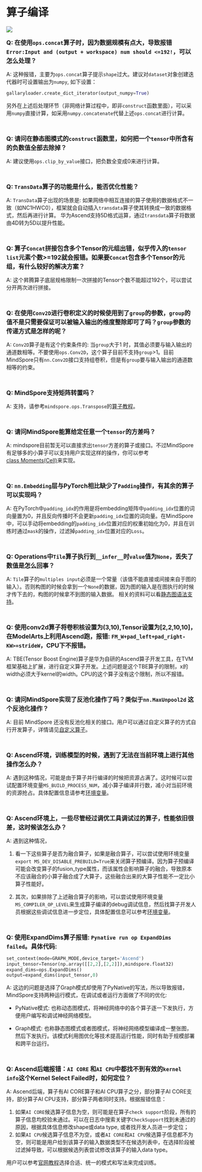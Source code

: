 # 算子编译

<a href="https://gitee.com/mindspore/docs/blob/r1.8/docs/mindspore/source_zh_cn/faq/operators_compile.md" target="_blank"><img src="https://mindspore-website.obs.cn-north-4.myhuaweicloud.com/website-images/r1.8/resource/_static/logo_source.png"></a>

<font size=3>**Q: 在使用`ops.concat`算子时，因为数据规模有点大，导致报错`Error:Input and (output + workspace) num should <=192!`，可以怎么处理？**</font>

A: 这种报错，主要为`ops.concat`算子提示`shape`过大。建议对`dataset`对象创建迭代器时可设置输出为`numpy`, 如下设置：

```python
gallaryloader.create_dict_iterator(output_numpy=True)
```

另外在上述后处理环节（非网络计算过程中，即非`construct`函数里面），可以采用`numpy`直接计算，如采用`numpy.concatenate`代替上述`ops.concat`进行计算。

<br/>

<font size=3>**Q: 请问在静态图模式的`construct`函数里，如何把一个`tensor`中所含有的负数值全部去除掉？**</font>

A: 建议使用`ops.clip_by_value`接口，把负数全变成0来进行计算。

<br/>

<font size=3>**Q: `TransData`算子的功能是什么，能否优化性能？**</font>

A: `TransData`算子出现的场景是: 如果网络中相互连接的算子使用的数据格式不一致（如NC1HWC0），框架就会自动插入`transdata`算子使其转换成一致的数据格式，然后再进行计算。 华为Ascend支持5D格式运算，通过`transdata`算子将数据由4D转为5D以提升性能。

<br/>

<font size=3>**Q: 算子`Concat`拼接包含多个Tensor的元组出错，似乎传入的`tensor list`元素个数>=192就会报错。如果要`Concat`包含多个Tensor的元组，有什么较好的解决方案？**</font>

A: 这个昇腾算子底层规格限制一次拼接的Tensor个数不能超过192个，可以尝试分开两次进行拼接。

<br/>

<font size=3>**Q: 在使用`Conv2D`进行卷积定义的时候使用到了`group`的参数，`group`的值不是只需要保证可以被输入输出的维度整除即可了吗？`group`参数的传递方式是怎样的呢？**</font>

A: `Conv2D`算子是有这个约束条件的: 当`group`大于1 时，其值必须要与输入输出的通道数相等。不要使用`ops.Conv2D`，这个算子目前不支持`group`>1。目前MindSpore只有`nn.Conv2D`接口支持组卷积，但是有`group`要与输入输出的通道数相等的约束。

<br/>

<font size=3>**Q: MindSpore支持矩阵转置吗？**</font>

A: 支持，请参考`mindspore.ops.Transpose`的[算子教程](https://www.mindspore.cn/docs/zh-CN/r1.8/api_python/ops/mindspore.ops.Transpose.html#mindspore.ops.Transpose)。

<br/>

<font size=3>**Q: 请问MindSpore能算给定任意一个`tensor`的方差吗？**</font>

A: mindspore目前暂无可以直接求出`tensor`方差的算子或接口。不过MindSpore有足够多的小算子可以支持用户实现这样的操作，你可以参考[class Moments(Cell)](https://www.mindspore.cn/docs/en/r1.8/_modules/mindspore/nn/layer/math.html#Moments)来实现。

<br/>

<font size=3>**Q: `nn.Embedding`层与PyTorch相比缺少了`Padding`操作，有其余的算子可以实现吗？**</font>

A: 在PyTorch中`padding_idx`的作用是将embedding矩阵中`padding_idx`位置的词向量置为0，并且反向传播时不会更新`padding_idx`位置的词向量。在MindSpore中，可以手动将embedding的`padding_idx`位置对应的权重初始化为0，并且在训练时通过`mask`的操作，过滤掉`padding_idx`位置对应的`Loss`。

<br/>

<font size=3>**Q: Operations中`Tile`算子执行到`__infer__`时`value`值为`None`，丢失了数值是怎么回事？**</font>

A: `Tile`算子的`multiples input`必须是一个常量（该值不能直接或间接来自于图的输入）。否则构图的时候会拿到一个`None`的数据，因为图的输入是在图执行的时候才传下去的，构图的时候拿不到图的输入数据。
相关的资料可以看[静态图语法支持](https://www.mindspore.cn/docs/zh-CN/r1.8/note/static_graph_syntax_support.html)。

<br/>

<font size=3>**Q: 使用conv2d算子将卷积核设置为(3,10),Tensor设置为[2,2,10,10]，在ModelArts上利用Ascend跑，报错: `FM_W+pad_left+pad_right-KW>=strideW`，CPU下不报错。**</font>

A: TBE(Tensor Boost Engine)算子是华为自研的Ascend算子开发工具，在TVM框架基础上扩展，进行自定义算子开发。上述问题是这个TBE算子的限制，x的width必须大于kernel的width。CPU的这个算子没有这个限制，所以不报错。

<br/>

<font size=3>**Q: 请问MindSpore实现了反池化操作了吗？类似于`nn.MaxUnpool2d` 这个反池化操作？**</font>

A: 目前 MindSpore 还没有反池化相关的接口。用户可以通过自定义算子的方式自行开发算子，详情请见[自定义算子](https://www.mindspore.cn/tutorials/experts/zh-CN/r1.8/operation/op_custom.html)。

<br/>

<font size=3>**Q: Ascend环境，训练模型的时候，遇到了无法在当前环境上进行其他操作怎么办？**</font>

A: 遇到这种情况，可能是由于算子并行编译的时候把资源占满了。这时候可以尝试配置环境变量`MS_BUILD_PROCESS_NUM`，减小算子编译并行数，减小对当前环境的资源抢占。具体配置信息请参考[环境变量](https://www.mindspore.cn/tutorials/experts/zh-CN/r1.8/env/env_var_list.html)。

<br/>

<font size=3>**Q: Ascend环境上，一些尽管经过调优工具调试过的算子，性能依旧很差，这时候该怎么办？**</font>

A: 遇到这种情况，

1. 看一下这些算子是否为融合算子，如果是融合算子，可以尝试使用环境变量`export MS_DEV_DISABLE_PREBUILD=True`来关闭算子预编译。因为算子预编译可能会改变算子的fusion_type属性，而该属性会影响算子的融合，导致原本不应该融合的小算子融合成了大算子，这些融合出来的大算子性能不一定比小算子性能好。

2. 其次，如果排除了上述融合算子的影响，可以尝试使用环境变量`MS_COMPILER_OP_LEVEL`来生成算子编译的debug调试信息，然后找算子开发人员根据这些调试信息进一步定位，具体配置信息可以参考[环境变量](https://www.mindspore.cn/tutorials/experts/zh-CN/r1.8/env/env_var_list.html)。

<br/>

<font size=3>**Q: 使用ExpandDims算子报错: `Pynative run op ExpandDims failed`。具体代码:**</font>

```python
set_context(mode=GRAPH_MODE,device_target='Ascend')
input_tensor=Tensor(np.array([[2,2],[2,2]]),mindspore.float32)
expand_dims=ops.ExpandDims()
output=expand_dims(input_tensor,0)
```

A: 这边的问题是选择了Graph模式却使用了PyNative的写法，所以导致报错，MindSpore支持两种运行模式，在调试或者运行方面做了不同的优化:

- PyNative模式: 也称动态图模式，将神经网络中的各个算子逐一下发执行，方便用户编写和调试神经网络模型。

- Graph模式: 也称静态图模式或者图模式，将神经网络模型编译成一整张图，然后下发执行。该模式利用图优化等技术提高运行性能，同时有助于规模部署和跨平台运行。

<br/>

<font size=3>**Q: Ascend后端报错：`AI CORE` 和`AI CPU`中都找不到有效的`kernel info`这个Kernel Select Failed时，如何定位？**</font>

A: Ascend后端，算子有AI CORE算子和AI CPU算子之分，部分算子AI CORE支持，部分算子AI CPU支持，部分算子两者同时支持。根据报错信息：

1. 如果`AI CORE`候选算子信息为空，则可能是在算子`check support`阶段，所有的算子信息均校验未通过。可以在日志中搜索关键字`CheckSupport`找到未通过的原因，根据具体信息修改shape或data type, 或者找开发人员进一步定位；
2. 如果`AI CPU`候选算子信息不为空，或者`AI CORE`和`AI CPU`候选算子信息都不为空，则可能是用户给到该算子的输入数据类型不在候选列表中，在选择阶段被过滤掉导致，可以根据候选列表尝试修改该算子的输入data type。

用户可以参考[官网教程](https://www.mindspore.cn/tutorials/zh-CN/r1.8/advanced/pynative_graph/pynative.html)选择合适、统一的模式和写法来完成训练。
